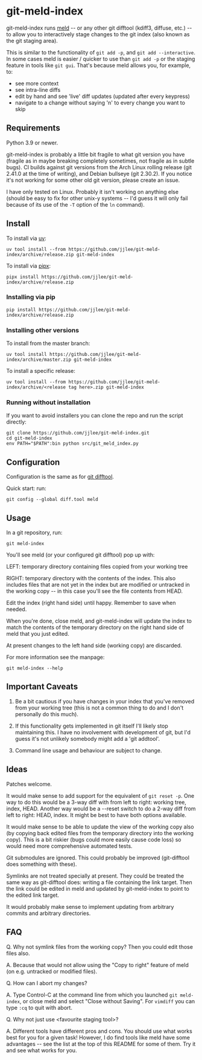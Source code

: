 # git-meld-index

git-meld-index runs [meld](http://meldmerge.org/) -- or any other git
difftool (kdiff3, diffuse, etc.) -- to allow you to interactively
stage changes to the git index (also known as the git staging area).

This is similar to the functionality of `git add -p`, and `git add
--interactive`.  In some cases meld is easier / quicker to use than
`git add -p` or the staging feature in tools like `git gui`.  That's
because meld allows you, for example, to:

* see more context
* see intra-line diffs
* edit by hand and see 'live' diff updates (updated after every keypress)
* navigate to a change without saying 'n' to every change you want to skip


## Requirements

Python 3.9 or newer.

git-meld-index is probably a little bit fragile to what git version you have
(fragile as in maybe breaking completely sometimes, not fragile as in subtle
bugs).  CI builds against git versions from the Arch Linux rolling release (git
2.41.0 at the time of writing), and Debian bullseye (git 2.30.2).  If you notice
it's not working for some other old git version, please create an issue.

I have only tested on Linux.  Probably it isn't working on anything else (should
be easy to fix for other unix-y systems -- I'd guess it will only fail because
of its use of the `-T` option of the `ln` command).


## Install

To install via [uv](https://github.com/astral-sh/uv):

```
uv tool install --from https://github.com/jjlee/git-meld-index/archive/release.zip git-meld-index
```

To install via [pipx](https://github.com/pypa/pipx):

```
pipx install https://github.com/jjlee/git-meld-index/archive/release.zip
```

### Installing via pip

```
pip install https://github.com/jjlee/git-meld-index/archive/release.zip
```

### Installing other versions

To install from the master branch:

```
uv tool install https://github.com/jjlee/git-meld-index/archive/master.zip git-meld-index
```

To install a specific release:

```
uv tool install --from https://github.com/jjlee/git-meld-index/archive/<release tag here>.zip git-meld-index
```

### Running without installation

If you want to avoid installers you can clone the repo and run the
script directly:

```
git clone https://github.com/jjlee/git-meld-index.git
cd git-meld-index
env PATH="$PATH":bin python src/git_meld_index.py
```

## Configuration

Configuration is the same as for [git difftool][git-difftool-config-docs].

Quick start: run:

```
git config --global diff.tool meld
```

  [git-difftool-config-docs]: http://git-scm.com/docs/git-difftool#_config_variables


## Usage

In a git repository, run:

```
git meld-index
```

You'll see meld (or your configured git difftool) pop up with:

LEFT: temporary directory containing files copied from your working
tree

RIGHT: temporary directory with the contents of the index.  This also
includes files that are not yet in the index but are modified or
untracked in the working copy -- in this case you'll see the file
contents from HEAD.

Edit the index (right hand side) until happy.  Remember to save when
needed.

When you're done, close meld, and git-meld-index will update the index
to match the contents of the temporary directory on the right hand
side of meld that you just edited.

At present changes to the left hand side (working copy) are discarded.

For more information see the manpage:

```
git meld-index --help
```

## Important Caveats

1. Be a bit cautious if you have changes in your index that you've
removed from your working tree (this is not a common thing to do and I
don't personally do this much).

2. If this functionality gets implemented in git itself I'll likely
stop maintaining this.  I have no involvement with development of git,
but I'd guess it's not unlikely somebody might add a 'git addtool'.

3. Command line usage and behaviour are subject to change.


## Ideas

Patches welcome.

It would make sense to add support for the equivalent of `git reset
-p`.  One way to do this would be a 3-way diff with from left to
right: working tree, index, HEAD.  Another way would be a --reset
switch to do a 2-way diff from left to right: HEAD, index.  It might
be best to have both options available.

It would make sense to be able to update the view of the working copy
also (by copying back edited files from the temporary directory into
the working copy).  This is a bit riskier (bugs could more easily
cause code loss) so would need more comprehensive automated tests.

Git submodules are ignored.  This could probably be improved
(git-difftool does something with these).

Symlinks are not treated specially at present.  They could be treated
the same way as git-difftool does: writing a file containing the link
target.  Then the link could be edited in meld and updated by
git-meld-index to point to the edited link target.

It would probably make sense to implement updating from arbitrary
commits and arbitrary directories.


## FAQ

Q. Why not symlink files from the working copy?  Then you could edit
those files also.

A. Because that would not allow using the "Copy to right" feature of
meld (on e.g. untracked or modified files).

Q. How can I abort my changes?

A. Type Control-C at the command line from which you launched `git
meld-index`, or close meld and select "Close without Saving". For
`vimdiff` you can type `:cq` to quit with abort.

Q. Why not just use &lt;favourite staging tool&gt;?

A. Different tools have different pros and cons.  You should use what
works best for you for a given task!  However, I do find tools like
meld have some advantages -- see the list at the top of this README
for some of them.  Try it and see what works for you.

